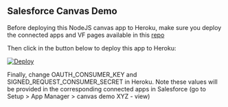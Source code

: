 ## Salesforce Canvas Demo

Before deploying this NodeJS canvas app to Heroku, make sure you deploy the connected apps and VF pages available in this [repo](https://github.com/CodeScience/canvas-demo)

Then click in the button below to deploy this app to Heroku:

[![Deploy](https://www.herokucdn.com/deploy/button.png)](https://heroku.com/deploy)

Finally, change OAUTH_CONSUMER_KEY and SIGNED_REQUEST_CONSUMER_SECRET in Heroku. Note these values will be provided in the corresponding connected apps in Salesforce (go to Setup > App Manager > canvas demo XYZ - view)